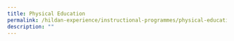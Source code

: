 ```yaml
---
title: Physical Education
permalink: /hildan-experience/instructional-programmes/physical-education/
description: ""
---
```


